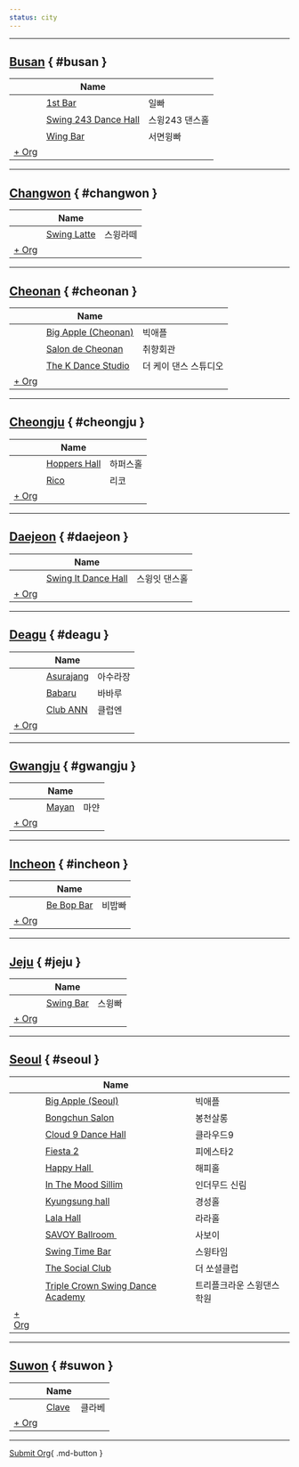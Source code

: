 ```yaml
---
status: city
---
```


---

## <a id=busan></a>[Busan](#busan) { #busan }

| | Name | |
| --- | --- | --- |
| | [1st Bar](1st-bar.md) | 일빠 |
| | [Swing 243 Dance Hall](swing-243-dance-hall.md) | 스윙243 댄스홀 |
| | [Wing Bar](wing-bar.md) | 서면윙빠 |
| [+ Org](https://github.com/swingdance/orgs/issues/new?assignees=&labels=add+org&projects=&template=02-add_entity.yml&title=Add%20Org%3A%20ko_KR%20%E2%80%A2%20%3CName%3E&region=ko_KR&province=Busan&city=Busan)

---

## <a id=changwon></a>[Changwon](#changwon) { #changwon }

| | Name | |
| --- | --- | --- |
| | [Swing Latte](swing-latte.md) | 스윙라떼 |
| [+ Org](https://github.com/swingdance/orgs/issues/new?assignees=&labels=add+org&projects=&template=02-add_entity.yml&title=Add%20Org%3A%20ko_KR%20%E2%80%A2%20%3CName%3E&region=ko_KR&province=Changwon&city=Changwon)

---

## <a id=cheonan></a>[Cheonan](#cheonan) { #cheonan }

| | Name | |
| --- | --- | --- |
| | [Big Apple (Cheonan)](big-apple-cheonan.md) | 빅애플 |
| | [Salon de Cheonan](salon-de-cheonan.md) | 취향회관 |
| | [The K Dance Studio](the-k-dance-studio.md) | 더 케이 댄스 스튜디오 |
| [+ Org](https://github.com/swingdance/orgs/issues/new?assignees=&labels=add+org&projects=&template=02-add_entity.yml&title=Add%20Org%3A%20ko_KR%20%E2%80%A2%20%3CName%3E&region=ko_KR&province=Cheonan&city=Cheonan)

---

## <a id=cheongju></a>[Cheongju](#cheongju) { #cheongju }

| | Name | |
| --- | --- | --- |
| | [Hoppers Hall](hoppers-hall.md) | 하퍼스홀 |
| | [Rico](rico.md) | 리코 |
| [+ Org](https://github.com/swingdance/orgs/issues/new?assignees=&labels=add+org&projects=&template=02-add_entity.yml&title=Add%20Org%3A%20ko_KR%20%E2%80%A2%20%3CName%3E&region=ko_KR&province=Cheongju&city=Cheongju)

---

## <a id=daejeon></a>[Daejeon](#daejeon) { #daejeon }

| | Name | |
| --- | --- | --- |
| | [Swing It Dance Hall](swing-it-dance-hall.md) | 스윙잇 댄스홀 |
| [+ Org](https://github.com/swingdance/orgs/issues/new?assignees=&labels=add+org&projects=&template=02-add_entity.yml&title=Add%20Org%3A%20ko_KR%20%E2%80%A2%20%3CName%3E&region=ko_KR&province=Daejeon&city=Daejeon)

---

## <a id=deagu></a>[Deagu](#deagu) { #deagu }

| | Name | |
| --- | --- | --- |
| | [Asurajang](asurajang.md) | 아수라장 |
| | [Babaru](babaru.md) | 바바루 |
| | [Club ANN](club-ann.md) | 클럽엔 |
| [+ Org](https://github.com/swingdance/orgs/issues/new?assignees=&labels=add+org&projects=&template=02-add_entity.yml&title=Add%20Org%3A%20ko_KR%20%E2%80%A2%20%3CName%3E&region=ko_KR&province=Deagu&city=Deagu)

---

## <a id=gwangju></a>[Gwangju](#gwangju) { #gwangju }

| | Name | |
| --- | --- | --- |
| | [Mayan](mayan.md) | 마얀 |
| [+ Org](https://github.com/swingdance/orgs/issues/new?assignees=&labels=add+org&projects=&template=02-add_entity.yml&title=Add%20Org%3A%20ko_KR%20%E2%80%A2%20%3CName%3E&region=ko_KR&province=Gwangju&city=Gwangju)

---

## <a id=incheon></a>[Incheon](#incheon) { #incheon }

| | Name | |
| --- | --- | --- |
| | [Be Bop Bar](be-bop-bar.md) | 비밥빠 |
| [+ Org](https://github.com/swingdance/orgs/issues/new?assignees=&labels=add+org&projects=&template=02-add_entity.yml&title=Add%20Org%3A%20ko_KR%20%E2%80%A2%20%3CName%3E&region=ko_KR&province=Incheon&city=Incheon)

---

## <a id=jeju></a>[Jeju](#jeju) { #jeju }

| | Name | |
| --- | --- | --- |
| | [Swing Bar](swing-bar.md) | 스윙빠 |
| [+ Org](https://github.com/swingdance/orgs/issues/new?assignees=&labels=add+org&projects=&template=02-add_entity.yml&title=Add%20Org%3A%20ko_KR%20%E2%80%A2%20%3CName%3E&region=ko_KR&province=Jeju&city=Jeju)

---

## <a id=seoul></a>[Seoul](#seoul) { #seoul }

| | Name | |
| --- | --- | --- |
| | [Big Apple (Seoul)](big-apple-seoul.md) | 빅애플 |
| | [Bongchun Salon](bongchun-salon.md) | 봉천살롱 |
| | [Cloud 9 Dance Hall](cloud-9-dance-hall.md) | 클라우드9 |
| | [Fiesta 2](fiesta-2.md) | 피에스타2 |
| | [Happy Hall ](happy-hall.md) | 해피홀 |
| | [In The Mood Sillim](in-the-mood-sillim.md) | 인더무드 신림 |
| | [Kyungsung hall](kyungsung-hall.md) | 경성홀 |
| | [Lala Hall](lala-hall.md) | 라라홀 |
| | [SAVOY Ballroom ](savoy-ballroom.md) | 사보이 |
| | [Swing Time Bar](swing-time-bar.md) | 스윙타임 |
| | [The Social Club](the-social-club.md) | 더 쏘셜클럽 |
| | [Triple Crown Swing Dance Academy](triple-crown.md) | 트리플크라운 스윙댄스학원 |
| [+ Org](https://github.com/swingdance/orgs/issues/new?assignees=&labels=add+org&projects=&template=02-add_entity.yml&title=Add%20Org%3A%20ko_KR%20%E2%80%A2%20%3CName%3E&region=ko_KR&province=Seoul&city=Seoul)

---

## <a id=suwon></a>[Suwon](#suwon) { #suwon }

| | Name | |
| --- | --- | --- |
| | [Clave](clave.md) | 클라베 |
| [+ Org](https://github.com/swingdance/orgs/issues/new?assignees=&labels=add+org&projects=&template=02-add_entity.yml&title=Add%20Org%3A%20ko_KR%20%E2%80%A2%20%3CName%3E&region=ko_KR&province=Suwon&city=Suwon)

---

[Submit Org](https://github.com/swingdance/orgs/issues/new?assignees=&labels=add+org&projects=&template=02-add_entity.yml&title=Add%20Org%3A%20ko_KR%20%E2%80%A2%20%3CName%3E&region=ko_KR&province=&city=){ .md-button }
